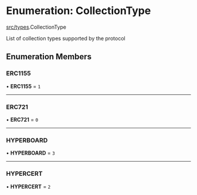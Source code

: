 # Enumeration: CollectionType

[src/types](../modules/src_types.md).CollectionType

List of collection types supported by the protocol

## Enumeration Members

### ERC1155

• **ERC1155** = ``1``

___

### ERC721

• **ERC721** = ``0``

___

### HYPERBOARD

• **HYPERBOARD** = ``3``

___

### HYPERCERT

• **HYPERCERT** = ``2``
